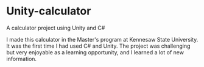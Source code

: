 # Unity-calculator
A calculator project using Unity and C#

I made this calculator in the Master's program at Kennesaw State University. It was the first time I had used C# and Unity. The project was challenging but very enjoyable as a learning opportunity, and I learned a lot of new information.
